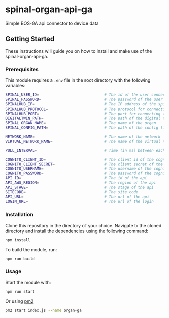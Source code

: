 # spinal-organ-api-ga
Simple BOS-GA api connector to device data

## Getting Started

These instructions will guide you on how to install and make use of the spinal-organ-api-ga.

### Prerequisites

This module requires a `.env` file in the root directory with the following variables:

```bash
SPINAL_USER_ID=                             # The id of the user connecting to the spinalhub
SPINAL_PASSWORD=                            # The password of the user connecting to the spinalhub
SPINALHUB_IP=                               # The IP address of the spinalhub
SPINALHUB_PROTOCOL=                         # The protocol for connecting to the spinalhub (http or https)
SPINALHUB_PORT=                             # The port for connecting to the spinalhub
DIGITALTWIN_PATH=                           # The path of the digital twin in the spinalhub
SPINAL_ORGAN_NAME=                          # The name of the organ
SPINAL_CONFIG_PATH=                         # The path of the config file in the spinalhub exemple : /etc/Organs/GA

NETWORK_NAME=                               # The name of the network
VIRTUAL_NETWORK_NAME=                       # The name of the virtual network

PULL_INTERVAL=                              # Time (in ms) between each update of tickets

COGNITO_CLIENT_ID=                          # The client id of the cognito user
COGNITO_CLIENT_SECRET=                      # The client secret of the cognito user
COGNITO_USERNAME=                           # The username of the cognito user
COGNITO_PASSWORD=                           # The password of the cognito user
API_ID=                                     # The id of the api
API_AWS_REGION=                             # The region of the api
API_STAGE=                                  # The stage of the api
SITECODE=                                   # The site code
API_URL=                                    # The url of the api
LOGIN_URL=                                  # The url of the login
```


### Installation

Clone this repository in the directory of your choice. Navigate to the cloned directory and install the dependencies using the following command:
    
```bash
npm install
```

To build the module, run:

```bash
npm run build
```

### Usage

Start the module with:

```bash
npm run start
```

Or using [pm2](https://pm2.keymetrics.io/docs/usage/quick-start/)
```bash
pm2 start index.js --name organ-ga
```
```